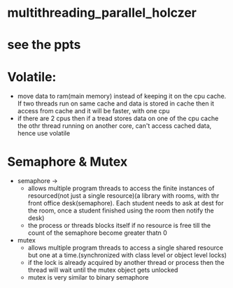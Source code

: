 # multithreading_parallel_holczer

# see the ppts

# Volatile:
  * move data to ram(main memory) instead of keeping it on the cpu cache. If two threads run on same cache and data is stored in cache then it access from cache and it will be faster, with one cpu
  * if there are 2 cpus then if a tread stores data on one of the cpu cache the othr thread running on another core, can't access cached data, hence use volatile
# Semaphore & Mutex
 - semaphore ->
    * allows multiple program threads to access the finite instances of resourced(not just a single resource)(a library with rooms, with thr front office desk(semaphore). Each student needs to ask at dest for the room, once a student finished using the room then notify the desk)
    * the process or threads blocks itself if no resource is free till the count of the semaphore become greater thatn 0
 - mutex
    * allows multiple program threads to access a single shared resource but one at a time.(synchronized with class level or object level locks)
    * if the lock is already acquired by another thread or process then the thread will wait until the mutex object gets unlocked
    * mutex is very similar to binary semaphore
